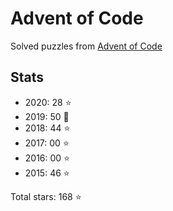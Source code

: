 # Advent of Code

Solved puzzles from [Advent of Code](https://adventofcode.com)

## Stats

- 2020: 28 :star:
- 2019: 50 :star2:
- 2018: 44 :star:
- 2017: 00 :star:
- 2016: 00 :star:
- 2015: 46 :star:

Total stars: 168 :star:
